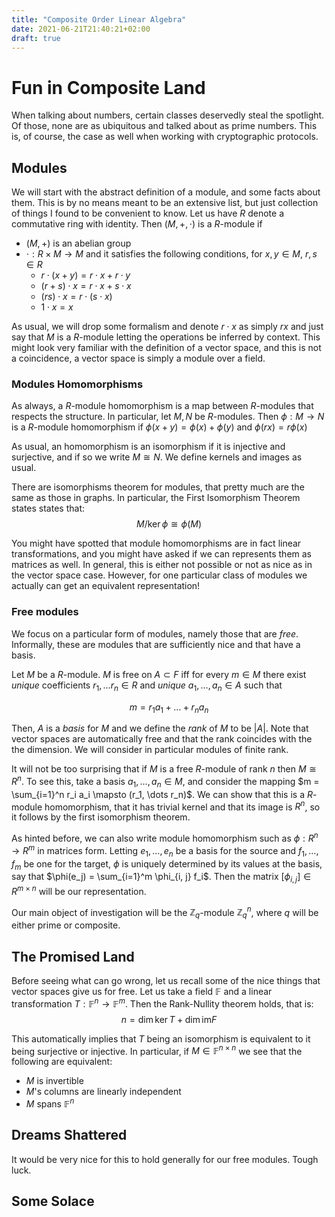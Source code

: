 ```yaml
---
title: "Composite Order Linear Algebra"
date: 2021-06-21T21:40:21+02:00
draft: true
---
```


# Fun in Composite Land
When talking about numbers, certain classes deservedly steal the spotlight. Of those, none are as ubiquitous and talked about as prime numbers. This is, of course, the case as well when working with cryptographic protocols. 

## Modules

We will start with the abstract definition of a module, and some facts about them. This is by no means meant to be an extensive list, but just collection of things I found to be convenient to know. Let us have $R$ denote a commutative ring with identity. Then $(M, +, \cdot)$ is a $R$-module if 
- $(M, +)$ is an abelian group
- $\cdot : R \times M \to M$ and it satisfies the following conditions, for $x,y \in M$, $r, s \in R$
    - $r \cdot (x + y) = r\cdot x + r \cdot y$
    - $(r + s) \cdot x = r \cdot x + s \cdot x$
    - $(rs)\cdot x = r \cdot (s \cdot x)$
    - $1\cdot x = x$

As usual, we will drop some formalism and denote $r \cdot x$ as simply $r x$ and just say that $M$ is a $R$-module letting the operations be inferred by context. This might look very familiar with the definition of a vector space, and this is not a coincidence, a vector space is simply a module over a field. 

### Modules Homomorphisms
As always, a $R$-module homomorphism is a map between $R$-modules that respects the structure. In particular, let $M, N$ be $R$-modules. Then $\phi: M \to N$ is a $R$-module homomorphism if $\phi(x + y) = \phi(x) + \phi(y)$ and $\phi(rx) = r \phi(x)$

As usual, an homomorphism is an isomorphism if it is injective and surjective, and if so we write $M \cong N$. We define kernels and images as usual.

There are isomorphisms theorem for modules, that pretty much are the same as those in graphs. In particular, the First Isomorphism Theorem states states that:
$$ M/ \ker{\phi} \cong \phi(M) $$

You might have spotted that module homomorphisms are in fact linear transformations, and you might have asked if we can represents them as matrices as well. In general, this is either not possible or not as nice as in the vector space case. However, for one particular class of modules we actually can get an equivalent representation!

### Free modules

We focus on a particular form of modules, namely those that are _free_. Informally, these are modules that are sufficiently nice and that have a basis. 

Let $M$ be a $R$-module. $M$ is free on $A \subset F$ iff for every $m \in M$ there exist _unique_ coefficients $r_1, \dots r_n \in R$ and _unique_ $a_1, \dots, a_n \in A$ such that

$$m = r_1 a_1 + \dots + r_n a_n $$

Then, $A$ is a _basis_ for $M$ and we define the _rank_ of $M$ to be $|A|$. Note that vector spaces are automatically free and that the rank coincides with the the dimension. We will consider in particular modules of finite rank. 

It will not be too surprising that if $M$ is a free $R$-module of rank $n$ then $M \cong R^n$. To see
this, take a basis $a_1, \dots, a_n \in M$, and consider the mapping $m = \sum_{i=1}^n r_i a_i \mapsto (r_1, \dots r_n)$. We can show that this is a $R$-module homomorphism, that it has trivial kernel and that its image is $R^n$, so it follows by the first isomorphism theorem.

As hinted before, we can also write module homomorphism such as $\phi: R^n \to R^m$ in matrices form. 
Letting $e_1, \dots, e_n$ be a basis for the source and $f_1, \dots, f_m$ be one for the target, $\phi$ is uniquely determined by its values at the basis, say that $\phi(e_j) = \sum_{i=1}^m \phi_{i, j} f_i$. Then the matrix $[\phi_{i, j}] \in R^{m \times n}$ will be our representation. 

Our main object of investigation will be the $\mathbb{Z}_q$-module $\mathbb{Z}_q^n$, where $q$ will be either prime or composite. 

## The Promised Land
Before seeing what can go wrong, let us recall some of the nice things that vector spaces give us for free. Let us take a field $\mathbb{F}$ and a linear transformation $T: \mathbb{F}^n \to \mathbb{F}^m$.
Then the Rank-Nullity theorem holds, that is:
$$ n = \dim \ker T + \dim \mathrm{im} F $$

This automatically implies that $T$ being an isomorphism is equivalent to it being surjective or injective. In particular, if $M \in \mathbb{F}^{n \times n}$ we see that the following are equivalent:
- $M$ is invertible
- $M$'s columns are linearly independent
- $M$ spans $\mathbb{F}^n$

## Dreams Shattered
It would be very nice for this to hold generally for our free modules. Tough luck.


## Some Solace